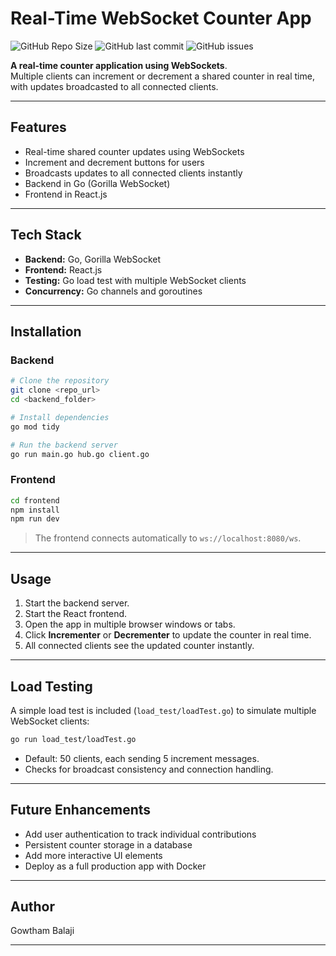# Real-Time WebSocket Counter App

![GitHub Repo Size](https://img.shields.io/github/repo-size/JoYBoy7214/go-websocket-counter) 
![GitHub last commit](https://img.shields.io/github/last-commit/JoYBoy7214/go-websocket-counter)
![GitHub issues](https://img.shields.io/github/issues/JoYBoy7214/go-websocket-counter)


**A real-time counter application using WebSockets**.  
Multiple clients can increment or decrement a shared counter in real time, with updates broadcasted to all connected clients.

---

## Features

- Real-time shared counter updates using WebSockets  
- Increment and decrement buttons for users  
- Broadcasts updates to all connected clients instantly  
- Backend in Go (Gorilla WebSocket)  
- Frontend in React.js  

---

## Tech Stack

- **Backend:** Go, Gorilla WebSocket  
- **Frontend:** React.js  
- **Testing:** Go load test with multiple WebSocket clients  
- **Concurrency:** Go channels and goroutines  

---

## Installation

### Backend

```bash
# Clone the repository
git clone <repo_url>
cd <backend_folder>

# Install dependencies
go mod tidy

# Run the backend server
go run main.go hub.go client.go
```

### Frontend

```bash
cd frontend
npm install
npm run dev
```

> The frontend connects automatically to `ws://localhost:8080/ws`.

---

## Usage

1. Start the backend server.  
2. Start the React frontend.  
3. Open the app in multiple browser windows or tabs.  
4. Click **Incrementer** or **Decrementer** to update the counter in real time.  
5. All connected clients see the updated counter instantly.  

---

## Load Testing

A simple load test is included (`load_test/loadTest.go`) to simulate multiple WebSocket clients:  

```bash
go run load_test/loadTest.go
```

- Default: 50 clients, each sending 5 increment messages.  
- Checks for broadcast consistency and connection handling.  

---

## Future Enhancements

- Add user authentication to track individual contributions  
- Persistent counter storage in a database  
- Add more interactive UI elements  
- Deploy as a full production app with Docker  

---

## Author

Gowtham Balaji  

---

